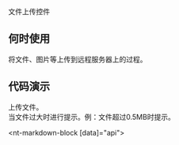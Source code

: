 文件上传控件

## 何时使用

将文件、图片等上传到远程服务器上的过程。

## 代码演示

<div class="grid-x grid-margin-x">
  <div class="medium-6 large-6 cell">
    <nt-example>
      <nt-example-showcase>
        <example-file-basic></example-file-basic>
      </nt-example-showcase>
      <nt-example-legend title="基本">上传文件。</nt-example-legend>
      <nt-example-code [code]="basicCode"></nt-example-code>
    </nt-example>
  </div>
  <div class="medium-6 large-6 cell">
    <nt-example>
      <nt-example-showcase>
        <example-file-event></example-file-event>
      </nt-example-showcase>
      <nt-example-legend title="错误处理">当文件过大时进行提示。例：文件超过0.5MB时提示。</nt-example-legend>
      <nt-example-code [code]="eventCode"></nt-example-code>
    </nt-example>
  </div>
</div>

<nt-markdown-block [data]="api"></nt-markdown-block>
